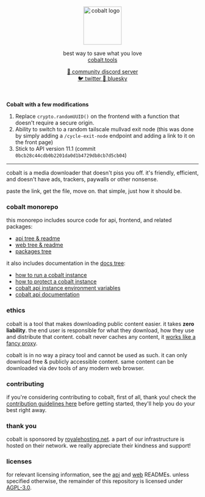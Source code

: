 <div align="center">
    <br/>
    <p>
        <img src="web/static/favicon.png" title="cobalt" alt="cobalt logo" width="100" />
    </p>
    <p>
        best way to save what you love
        <br/>
        <a href="https://cobalt.tools">
            cobalt.tools
        </a>
    </p>
    <p>
        <a href="https://discord.gg/pQPt8HBUPu">
            💬 community discord server
        </a>
        <br/>
        <a href="https://x.com/justusecobalt">
            🐦 twitter
        </a>
        <a href="https://bsky.app/profile/cobalt.tools">
            🦋 bluesky
        </a>
    </p>
    <br/>
</div>

**Cobalt with a few modifications**

1. Replace `crypto.randomUUID()` on the frontend with a function that doesn't require a secure origin.
2. Ability to switch to a random tailscale mullvad exit node (this was done by simply adding a `/cycle-exit-node` endpoint and adding a link to it on the front page)
3. Stick to API version 11.1 (commit `0bcb28c44cdb0b2201da0d1b4729db8cb7d5cb04`)

---

cobalt is a media downloader that doesn't piss you off. it's friendly, efficient, and doesn't have ads, trackers, paywalls or other nonsense.

paste the link, get the file, move on. that simple, just how it should be.

### cobalt monorepo
this monorepo includes source code for api, frontend, and related packages:
- [api tree & readme](/api/)
- [web tree & readme](/web/)
- [packages tree](/packages/)

it also includes documentation in the [docs tree](/docs/):
- [how to run a cobalt instance](/docs/run-an-instance.md)
- [how to protect a cobalt instance](/docs/protect-an-instance.md)
- [cobalt api instance environment variables](/docs/api-env-variables.md)
- [cobalt api documentation](/docs/api.md)

### ethics
cobalt is a tool that makes downloading public content easier. it takes **zero liability**.
the end user is responsible for what they download, how they use and distribute that content.
cobalt never caches any content, it [works like a fancy proxy](/api/src/stream/).

cobalt is in no way a piracy tool and cannot be used as such.
it can only download free & publicly accessible content.
same content can be downloaded via dev tools of any modern web browser.

### contributing
if you're considering contributing to cobalt, first of all, thank you! check the [contribution guidelines here](/CONTRIBUTING.md) before getting started, they'll help you do your best right away.

### thank you
cobalt is sponsored by [royalehosting.net](https://royalehosting.net/?partner=cobalt). a part of our infrastructure is hosted on their network. we really appreciate their kindness and support!

### licenses
for relevant licensing information, see the [api](api/README.md) and [web](web/README.md) READMEs.
unless specified otherwise, the remainder of this repository is licensed under [AGPL-3.0](LICENSE).
